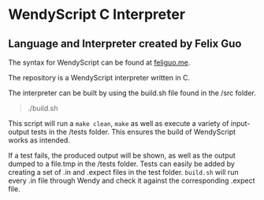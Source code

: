 # WendyScript C Interpreter
## Language and Interpreter created by Felix Guo

The syntax for WendyScript can be found at [feliguo.me](http://felixguo.me/wendy).

The repository is a WendyScript interpreter written in C. 

The interpreter can be built by using the build.sh file found in the /src folder.

> ./build.sh

This script will run a `make clean`, `make` as well as execute a variety of input-output tests in the /tests folder.
This ensures the build of WendyScript works as intended.

If a test fails, the produced output will be shown, as well as the output dumped to a file.tmp in the /tests folder. Tests can easily be added by creating a set of .in and .expect files in the test folder. `build.sh` will run every .in file through Wendy and check it against the corresponding .expect file.

